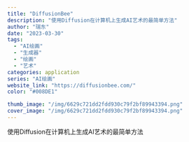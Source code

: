 ```yaml
---
title: "DiffusionBee"
description: "使用Diffusion在计算机上生成AI艺术的最简单方法"
author: "瑞东"
date: "2023-03-30"
tags:
  - "AI绘画"
  - "生成器"
  - "绘画"
  - "艺术"
categories: application
series: "AI绘画"
website_link: "https://diffusionbee.com/"
color: "#008DE1"

thumb_image: "/img/6629c721dd2fdd930c79f2bf89943394.png"
cover_image: "/img/6629c721dd2fdd930c79f2bf89943394.png"
---
```


使用Diffusion在计算机上生成AI艺术的最简单方法
